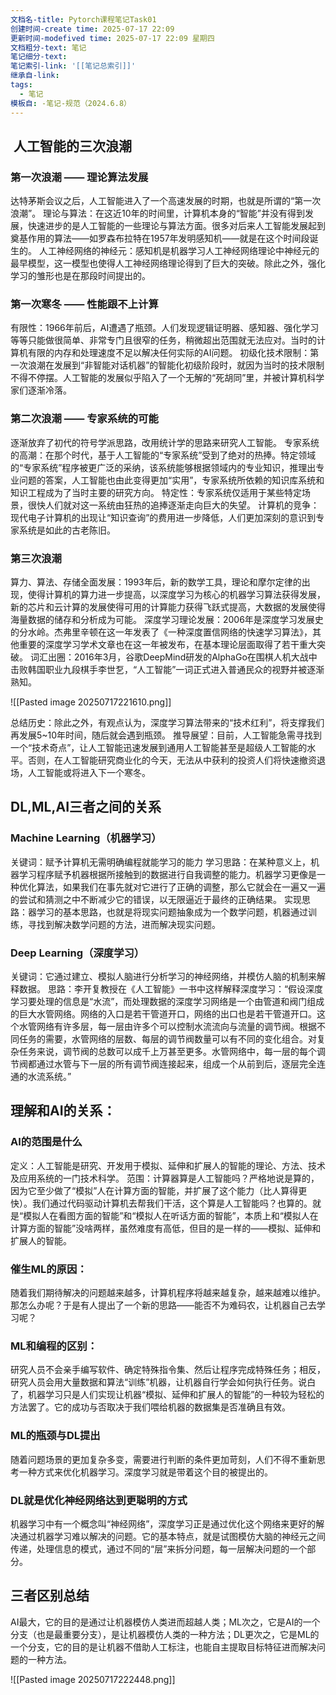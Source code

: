 ```yaml
---
文档名-title: Pytorch课程笔记Task01
创建时间-create time: 2025-07-17 22:09
更新时间-modefived time: 2025-07-17 22:09 星期四
文档粗分-text: 笔记
笔记细分-text: 
笔记索引-link: '[[笔记总索引]]'
继承自-link: 
tags:
  - 笔记
模板自: -笔记-规范（2024.6.8）
---
```



##  人工智能的三次浪潮
### 第一次浪潮 —— 理论算法发展
达特茅斯会议之后，人工智能进入了一个高速发展的时期，也就是所谓的“第一次浪潮”。
理论与算法：在这近10年的时间里，计算机本身的“智能”并没有得到发展，快速进步的是人工智能的一些理论与算法方面。很多对后来人工智能发展起到奠基作用的算法——如罗森布拉特在1957年发明感知机——就是在这个时间段诞生的。
人工神经网络的神经元：感知机是机器学习人工神经网络理论中神经元的最早模型，这一模型也使得人工神经网络理论得到了巨大的突破。除此之外，强化学习的雏形也是在那段时间提出的。

### 第一次寒冬 —— 性能跟不上计算
有限性：1966年前后，AI遭遇了瓶颈。人们发现逻辑证明器、感知器、强化学习等等只能做很简单、非常专门且很窄的任务，稍微超出范围就无法应对。当时的计算机有限的内存和处理速度不足以解决任何实际的AI问题。
初级化技术限制：第一次浪潮在发展到“非智能对话机器”的智能化初级阶段时，就因为当时的技术限制不得不停摆。人工智能的发展似乎陷入了一个无解的“死胡同”里，并被计算机科学家们逐渐冷落。

### 第二次浪潮 —— 专家系统的可能
逐渐放弃了初代的符号学派思路，改用统计学的思路来研究人工智能。
专家系统的高潮：在那个时代，基于人工智能的“专家系统”受到了绝对的热捧。特定领域的“专家系统”程序被更广泛的采纳，该系统能够根据领域内的专业知识，推理出专业问题的答案，人工智能也由此变得更加“实用”，专家系统所依赖的知识库系统和知识工程成为了当时主要的研究方向。
特定性：专家系统仅适用于某些特定场景，很快人们就对这一系统由狂热的追捧逐渐走向巨大的失望。
计算机的竞争：现代电子计算机的出现让“知识查询”的费用进一步降低，人们更加深刻的意识到专家系统是如此的古老陈旧。

### 第三次浪潮
算力、算法、存储全面发展：1993年后，新的数学工具，理论和摩尔定律的出现，使得计算机的算力进一步提高，以深度学习为核心的机器学习算法获得发展，新的芯片和云计算的发展使得可用的计算能力获得飞跃式提高，大数据的发展使得海量数据的储存和分析成为可能。
深度学习理论发展：2006年是深度学习发展史的分水岭。杰弗里辛顿在这一年发表了《一种深度置信网络的快速学习算法》，其他重要的深度学习学术文章也在这一年被发布，在基本理论层面取得了若干重大突破。
词汇出圈：2016年3月，谷歌DeepMind研发的AlphaGo在围棋人机大战中击败韩国职业九段棋手李世乭，“人工智能”一词正式进入普通民众的视野并被逐渐熟知。

![[Pasted image 20250717221610.png]]

总结历史：除此之外，有观点认为，深度学习算法带来的“技术红利”，将支撑我们再发展5~10年时间，随后就会遇到瓶颈。
推导展望：目前，人工智能急需寻找到一个“技术奇点”，让人工智能迅速发展到通用人工智能甚至是超级人工智能的水平。否则，在人工智能研究商业化的今天，无法从中获利的投资人们将快速撤资退场，人工智能或将进入下一个寒冬。

## DL,ML,AI三者之间的关系
### Machine Learning（机器学习）
关键词：赋予计算机无需明确编程就能学习的能力
学习思路：在某种意义上，机器学习程序赋予机器根据所接触到的数据进行自我调整的能力。机器学习更像是一种优化算法，如果我们在事先就对它进行了正确的调整，那么它就会在一遍又一遍的尝试和猜测之中不断减少它的错误，以无限逼近于最终的正确结果。
实现思路：器学习的基本思路，也就是将现实问题抽象成为一个数学问题，机器通过训练，寻找到解决数学问题的方法，进而解决现实问题。

###  Deep Learning（深度学习）
关键词：它通过建立、模拟人脑进行分析学习的神经网络，并模仿人脑的机制来解释数据。
思路：李开复教授在《人工智能》一书中这样解释深度学习：“假设深度学习要处理的信息是“水流”，而处理数据的深度学习网络是一个由管道和阀门组成的巨大水管网络。网络的入口是若干管道开口，网络的出口也是若干管道开口。这个水管网络有许多层，每一层由许多个可以控制水流流向与流量的调节阀。根据不同任务的需要，水管网络的层数、每层的调节阀数量可以有不同的变化组合。对复杂任务来说，调节阀的总数可以成千上万甚至更多。水管网络中，每一层的每个调节阀都通过水管与下一层的所有调节阀连接起来，组成一个从前到后，逐层完全连通的水流系统。”

## 理解和AI的关系：
### AI的范围是什么
定义：人工智能是研究、开发用于模拟、延伸和扩展人的智能的理论、方法、技术及应用系统的一门技术科学。
范围：计算器算是人工智能吗？严格地说是算的，因为它至少做了“模拟”人在计算方面的智能，并扩展了这个能力（比人算得更快）。我们通过代码驱动计算机去帮我们干活，这个算是人工智能吗？也算的。就是“模拟人在看图方面的智能”和“模拟人在听话方面的智能”，本质上和“模拟人在计算方面的智能”没啥两样，虽然难度有高低，但目的是一样的——模拟、延伸和扩展人的智能。

### 催生ML的原因：
随着我们期待解决的问题越来越多，计算机程序将越来越复杂，越来越难以维护。那怎么办呢？于是有人提出了一个新的思路——能否不为难码农，让机器自己去学习呢？

### ML和编程的区别：
研究人员不会亲手编写软件、确定特殊指令集、然后让程序完成特殊任务；相反，研究人员会用大量数据和算法“训练”机器，让机器自行学会如何执行任务。说白了，机器学习只是人们实现让机器“模拟、延伸和扩展人的智能”的一种较为轻松的方法罢了。它的成功与否取决于我们喂给机器的数据集是否准确且有效。

### ML的瓶颈与DL提出
随着问题场景的更加复杂多变，需要进行判断的条件更加苛刻，人们不得不重新思考一种方式来优化机器学习。深度学习就是带着这个目的被提出的。

### DL就是优化神经网络达到更聪明的方式
机器学习中有一个概念叫“神经网络”，深度学习正是通过优化这个网络来更好的解决通过机器学习难以解决的问题。它的基本特点，就是试图模仿大脑的神经元之间传递，处理信息的模式，通过不同的“层”来拆分问题，每一层解决问题的一个部分。

## 三者区别总结
AI最大，它的目的是通过让机器模仿人类进而超越人类；ML次之，它是AI的一个分支（也是最重要分支），是让机器模仿人类的一种方法；DL更次之，它是ML的一个分支，它的目的是让机器不借助人工标注，也能自主提取目标特征进而解决问题的一种方法。

![[Pasted image 20250717222448.png]]